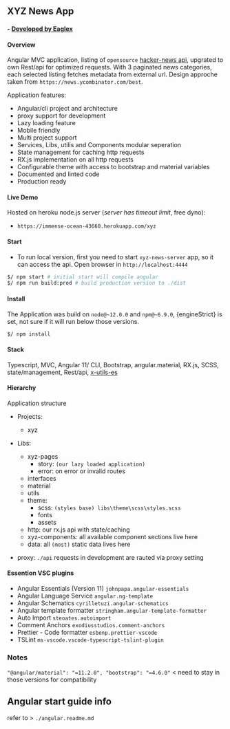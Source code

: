 ## XYZ News App
#### - [ Developed by Eaglex ](http://eaglex.net)

#### Overview
Angular MVC application, listing of `opensource` [hacker-news api](https://github.com/HackerNews/API), upgrated to own Rest/api for optimized requests. With 3 paginated news categories, each selected listing fetches metadata from external url. Design approche taken from `https://news.ycombinator.com/best`.   

Application features:
* Angular/cli project and architecture
* proxy support for development
* Lazy loading feature
* Mobile friendly
* Multi project support
* Services, Libs, utilis and Components modular seperation
* State management for caching http requests
* RX.js implementation on all http requests
* Configurable theme with access to bootstrap and material variables
* Documented and linted code
* Production ready


#### Live Demo
Hosted on heroku node.js server (_server has timeout limit_, free dyno):
* `https://immense-ocean-43660.herokuapp.com/xyz`



#### Start
- To run local version, first you need to start `xyz-news-server` app, so it can access the api. 
Open browser in `http://localhost:4444`

```sh
$/ npm start # initial start will compile angular
$/ npm run build:prod # build production version to ./dist
```


#### Install
The Application was build on `node@~12.0.0` and `npm@~6.9.0`, {engineStrict} is set, not sure if it will run below those versions.

```sh
$/ npm install
```


#### Stack
Typescript, MVC, Angular 11/ CLI, Bootstrap, angular.material, RX.js, SCSS, state/management, Rest/api, [ x-utils-es ](https://www.npmjs.com/package/x-utils-es)




#### Hierarchy
Application structure

* Projects:
    * xyz
    
* Libs:
  * xyz-pages 
    * story: `(our lazy loaded application)` 
    * error:  on error or invalid routes
  * interfaces
  * material
  * utils
  * theme:
    * scss: `(styles base) libs\theme\scss\styles.scss`
    * fonts
    * assets
  * http: our rx.js api with state/caching  
  * xyz-components: all available component sections live here
  * data: all `(most)` static data lives here

* proxy: `./api` requests in development are rauted via proxy setting    

#### Essention VSC plugins
- Angular Essentials (Version 11) `johnpapa.angular-essentials`
- Angular Language Service `angular.ng-template`
- Angular Schematics `cyrilletuzi.angular-schematics`
- Angular template formatter `stringham.angular-template-formatter`
- Auto Import `steoates.autoimport`
- Comment Anchors `exodiusstudios.comment-anchors`
- Prettier - Code formatter `esbenp.prettier-vscode`
- TSLint `ms-vscode.vscode-typescript-tslint-plugin`


### Notes
` "@angular/material": "=11.2.0", "bootstrap": "=4.6.0" ` < need to stay in those versions for compatibility


## Angular start guide info
refer to > `./angular.readme.md`

